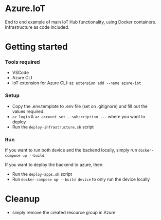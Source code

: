 # Azure.IoT

End to end example of main IoT Hub functionality, using Docker containers. Infrastructure as code included.


# Getting started

### Tools required

- VSCode
- Azure CLI
- IoT extension for Azure CLI: `az extension add --name azure-iot`

### Setup

- Copy the .env.template to .env file (set on .gitignore) and fill out the values required. 
- `az login` & `az account set --subscription ...` where you want to deploy
- Run the `deploy-infrastructure.sh` script

### Run

If you want to run both device and the backend locally, simply run `docker-compose up --build`.

If you want to deploy the backend to azure, then:
- Run the `deploy-apps.sh` script
- Run `docker-compose up --build device` to only run the device locally

# Cleanup

- simply remove the created resource group in Azure